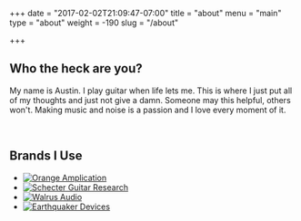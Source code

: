 +++
date = "2017-02-02T21:09:47-07:00"
title = "about"
menu = "main"
type = "about"
weight = -190
slug = "/about"


+++

## Who the heck are you?

My name is Austin. I play guitar when life lets me. This is where I just put all of my thoughts and just not give a
damn. Someone may this helpful, others won't. Making music and noise is a passion and I love every moment of it.

<br/>

## Brands I Use
<ul class="logos-container">
  <li>
    <a href="" class="brand-logo">
      <img alt="Orange Amplication" src="/images/orange/orange.png" class="brand-logo orange">
    </a>
  </li>
  <li>
    <a href="http://www.schecterguitars.com/" class="brand-logo">
      <img alt="Schecter Guitar Research" src="/images/brands/schecter-black-logo.png" class="brand-logo schecter">
    </a>
  </li>
  <li>
    <a href="http://www.walrusaudio.com/" class="brand-logo">
      <img alt="Walrus Audio" src="/images/brands/Walrus.png" class="brand-logo walrus">
    </a>
  </li>
  <li class="earthquaker">
    <a href="http://www.earthquakerdevices.com/" class="brand-logo earthquaker">
      <img alt="Earthquaker Devices" src="/images/brands/earthquakerdevices.png" class="brand-logo earthquaker">
    </a>
  </li>
</ul>
